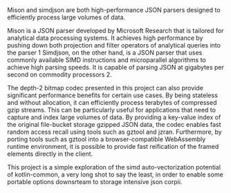 Mison and simdjson are both high-performance JSON parsers designed to efficiently process large volumes of data.

Mison is a JSON parser developed by Microsoft Research that is tailored for analytical data processing systems. It achieves high performance by pushing down both projection and filter operators of analytical queries into the parser 1
Simdjson, on the other hand, is a JSON parser that uses commonly available SIMD instructions and microparallel algorithms to achieve high parsing speeds. It is capable of parsing JSON at gigabytes per second on commodity processors 2.

The depth-2 bitmap codec presented in this project can also provide significant performance benefits for certain use cases. By being stateless and without allocation, it can efficiently process terabytes of compressed gzip streams. This can be particularly useful for applications that need to capture and index large volumes of data. By providing a key-value index of the original file-bucket storage gzipped JSON data, the codec enables fast random access recall using tools such as gztool and jzran. Furthermore, by porting tools such as gztool into a browser-compatible WebAssembly runtime environment, it is possible to provide fast reification of the framed elements directly in the client.

This project is a simple exploration of the simd auto-vectorization potential of kotlin-common,  a very long shot to say the least, in order to enable some portable options downsrteam to storage intensive json corpii.
